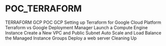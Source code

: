 # POC_TERRAFORM
TERRAFORM GCP POC
GCP
Setting up Terraform for Google Cloud Platform
Terraform vs Google Deployment Manager
Launch a Compute Engine Instance
Create a New VPC and Public Subnet
Auto Scale and Load Balance the Managed Instance Groups
Deploy a web server
Cleaning Up
